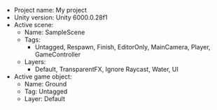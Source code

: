<!-- UNITY CODE ASSIST INSTRUCTIONS START -->
- Project name: My project
- Unity version: Unity 6000.0.28f1
- Active scene:
  - Name: SampleScene
  - Tags:
    - Untagged, Respawn, Finish, EditorOnly, MainCamera, Player, GameController
  - Layers:
    - Default, TransparentFX, Ignore Raycast, Water, UI
- Active game object:
  - Name: Ground
  - Tag: Untagged
  - Layer: Default
<!-- UNITY CODE ASSIST INSTRUCTIONS END -->